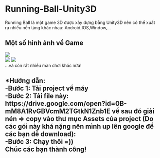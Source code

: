 # Running-Ball-Unity3D
Running Ball là một game 3D được xây dựng bằng Unity3D nên có thể xuất ra nhiều nền tảng khác nhau: Android,IOS,Window,...
<br>
<h2>Một số hình ảnh về Game</h2>
<img src="http://i.imgur.com/s4vPP8R.png">
<br>
<img src="http://i.imgur.com/v9eN3nA.png">
<img src="http://i.imgur.com/jqc38aR.png">
<br>
...và còn rất nhiều màn chơi khác nữa!
<br>
<h2>*Hướng dẫn:
<br>
-Bước 1: Tải project về máy<br>
-Bước 2: Tải file này: https://drive.google.com/open?id=0B-mM8A1RvGBVcmM2TGtkN1Znb1E về sau đó giải nén => copy vào thư mục Assets của project (Do các gói này khá nặng nên mình up lên google để các bạn dễ download):<br>
-Bước 3: Chạy thôi =))<br>
Chúc các bạn thành công!

